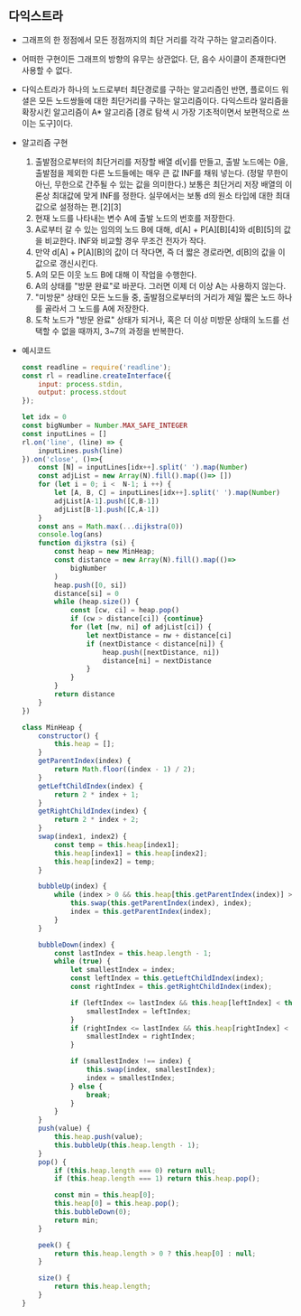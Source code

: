 ## 다익스트라

- 그래프의 한 정점에서 모든 정점까지의 최단 거리를 각각 구하는 알고리즘이다.

- 어떠한 구현이든 그래프의 방향의 유무는 상관없다. 단, 음수 사이클이 존재한다면 사용할 수 없다.

- 다익스트라가 하나의 노드로부터 최단경로를 구하는 알고리즘인 반면, 플로이드 워셜은 모든 노드쌍들에 대한 최단거리를 구하는 알고리즘이다. 다익스트라 알리즘을 확장시킨 알고리즘이 A* 알고리즘 [경로 탐색 시 가장 기초적이면서 보편적으로 쓰이는 도구]이다. 

- 알고리즘 구현
    1. 출발점으로부터의 최단거리를 저장할 배열 d[v]를 만들고, 출발 노드에는 0을, 출발점을 제외한 다른 노드들에는 매우 큰 값 INF를 채워 넣는다. (정말 무한이 아닌, 무한으로 간주될 수 있는 값을 의미한다.) 보통은 최단거리 저장 배열의 이론상 최대값에 맞게 INF를 정한다. 실무에서는 보통 d의 원소 타입에 대한 최대값으로 설정하는 편.[2][3]
    2. 현재 노드를 나타내는 변수 A에 출발 노드의 번호를 저장한다.
    3. A로부터 갈 수 있는 임의의 노드 B에 대해, d[A] + P[A][B][4]와 d[B][5]의 값을 비교한다. INF와 비교할 경우 무조건 전자가 작다.
    4. 만약 d[A] + P[A][B]의 값이 더 작다면, 즉 더 짧은 경로라면, d[B]의 값을 이 값으로 갱신시킨다.
    5. A의 모든 이웃 노드 B에 대해 이 작업을 수행한다.
    6. A의 상태를 "방문 완료"로 바꾼다. 그러면 이제 더 이상 A는 사용하지 않는다.
    7. "미방문" 상태인 모든 노드들 중, 출발점으로부터의 거리가 제일 짧은 노드 하나를 골라서 그 노드를 A에 저장한다.
    8. 도착 노드가 "방문 완료" 상태가 되거나, 혹은 더 이상 미방문 상태의 노드를 선택할 수 없을 때까지, 3~7의 과정을 반복한다.

- 예시코드

    ```js
    const readline = require('readline');
    const rl = readline.createInterface({
        input: process.stdin,
        output: process.stdout
    });

    let idx = 0
    const bigNumber = Number.MAX_SAFE_INTEGER
    const inputLines = []
    rl.on('line', (line) => {
        inputLines.push(line)
    }).on('close', ()=>{
        const [N] = inputLines[idx++].split(' ').map(Number)
        const adjList = new Array(N).fill().map(()=> [])
        for (let i = 0; i <  N-1; i ++) {
            let [A, B, C] = inputLines[idx++].split(' ').map(Number)
            adjList[A-1].push([C,B-1])
            adjList[B-1].push([C,A-1])
        }
        const ans = Math.max(...dijkstra(0))
        console.log(ans)
        function dijkstra (si) {
            const heap = new MinHeap;
            const distance = new Array(N).fill().map(()=>
                bigNumber
            )
            heap.push([0, si])
            distance[si] = 0
            while (heap.size()) {
                const [cw, ci] = heap.pop()
                if (cw > distance[ci]) {continue}
                for (let [nw, ni] of adjList[ci]) {
                    let nextDistance = nw + distance[ci]
                    if (nextDistance < distance[ni]) {
                        heap.push([nextDistance, ni])
                        distance[ni] = nextDistance
                    }
                }
            }
            return distance
        }
    })

    class MinHeap {
        constructor() {
            this.heap = [];
        }
        getParentIndex(index) {
            return Math.floor((index - 1) / 2);
        }
        getLeftChildIndex(index) {
            return 2 * index + 1;
        }
        getRightChildIndex(index) {
            return 2 * index + 2;
        }
        swap(index1, index2) {
            const temp = this.heap[index1];
            this.heap[index1] = this.heap[index2];
            this.heap[index2] = temp;
        }

        bubbleUp(index) {
            while (index > 0 && this.heap[this.getParentIndex(index)] > this.heap[index]) {
                this.swap(this.getParentIndex(index), index);
                index = this.getParentIndex(index);
            }
        }

        bubbleDown(index) {
            const lastIndex = this.heap.length - 1;
            while (true) {
                let smallestIndex = index;
                const leftIndex = this.getLeftChildIndex(index);
                const rightIndex = this.getRightChildIndex(index);

                if (leftIndex <= lastIndex && this.heap[leftIndex] < this.heap[smallestIndex]) {
                    smallestIndex = leftIndex;
                }
                if (rightIndex <= lastIndex && this.heap[rightIndex] < this.heap[smallestIndex]) {
                    smallestIndex = rightIndex;
                }

                if (smallestIndex !== index) {
                    this.swap(index, smallestIndex);
                    index = smallestIndex;
                } else {
                    break;
                }
            }
        }
        push(value) {
            this.heap.push(value);
            this.bubbleUp(this.heap.length - 1);
        }
        pop() {
            if (this.heap.length === 0) return null;
            if (this.heap.length === 1) return this.heap.pop();

            const min = this.heap[0];
            this.heap[0] = this.heap.pop();
            this.bubbleDown(0);
            return min;
        }

        peek() {
            return this.heap.length > 0 ? this.heap[0] : null;
        }

        size() {
            return this.heap.length;
        }
    }   
    ```
